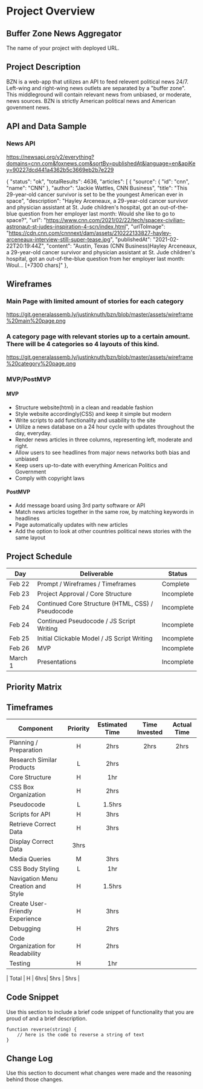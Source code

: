 # Project Overview

## Buffer Zone News Aggregator

The name of your project with deployed URL.

## Project Description

BZN is a web-app that utilizes an API to feed relevent political news 24/7. Left-wing and right-wing news outlets are separated by a "buffer zone". This middleground will contain relevant news from unbiased, or moderate, news sources. BZN is strictly American political news and American govenment news.

## API and Data Sample
### News API
https://newsapi.org/v2/everything?domains=cnn.com&foxnews.com&sortBy=publishedAt&language=en&apiKey=90227dcd441a4362b5c3669eb2b7e229 

{
    "status": "ok",
    "totalResults": 4636,
    "articles": [
        {
            "source": {
                "id": "cnn",
                "name": "CNN"
            },
            "author": "Jackie Wattles, CNN Business",
            "title": "This 29-year-old cancer survivor is set to be the youngest American ever in space",
            "description": "Hayley Arceneaux, a 29-year-old cancer survivor and physician assistant at St. Jude children's hospital, got an out-of-the-blue question from her employer last month: Would she like to go to space?",
            "url": "https://www.cnn.com/2021/02/22/tech/spacex-civilian-astronaut-st-judes-inspiration-4-scn/index.html",
            "urlToImage": "https://cdn.cnn.com/cnnnext/dam/assets/210222133827-hayley-arceneaux-interview-still-super-tease.jpg",
            "publishedAt": "2021-02-22T20:19:44Z",
            "content": "Austin, Texas (CNN Business)Hayley Arceneaux, a 29-year-old cancer survivor and physician assistant at St. Jude children's hospital, got an out-of-the-blue question from her employer last month: Woul… [+7300 chars]"
        },
        
## Wireframes

### Main Page with limited amount of stories for each category
https://git.generalassemb.ly/justinknuth/bzn/blob/master/assets/wireframe%20main%20page.png

### A category page with relevant stories up to a certain amount. There will be 4 categories so 4 layouts of this kind.
https://git.generalassemb.ly/justinknuth/bzn/blob/master/assets/wireframe%20category%20page.png

### MVP/PostMVP


#### MVP 
- Structure website(html) in a clean and readable fashion
- Style website accordingly(CSS) and keep it simple but modern
- Write scripts to add functionality and usability to the site
- Utilize a news database on a 24 hour cycle with updates throughout the day, everyday.
- Render news articles in three columns, representing left, moderate and right.
- Allow users to see headlines from major news networks both bias and unbiased
- Keep users up-to-date with everything American Politics and Government
- Comply with copyright laws

#### PostMVP  


- Add message board using 3rd party software or API
- Match news articles together in the same row, by matching keywords in headlines
- Page automatically updates with new articles
- Add the option to look at other countries political news stories with the same layout

## Project Schedule


|  Day | Deliverable | Status
|---|---| ---|
|Feb 22| Prompt / Wireframes / Timeframes | Complete
|Feb 23| Project Approval / Core Structure | Incomplete
|Feb 24| Continued Core Structure (HTML, CSS) / Pseudocode | Incomplete
|Feb 24| Continued Pseudocode / JS Script Writing | Incomplete
|Feb 25| Initial Clickable Model / JS Script Writing  | Incomplete
|Feb 26| MVP | Incomplete
|March 1| Presentations | Incomplete

## Priority Matrix





## Timeframes


| Component | Priority | Estimated Time | Time Invested | Actual Time |
| --- | :---: |  :---: | :---: | :---: |
| Planning / Preparation  | H | 2hrs| 2hrs | 2hrs |
| Research Similar Products | L | 2hrs |
| Core Structure  | H | 1hr |
| CSS Box Organization  | H | 2hrs |
| Pseudocode  | L | 1.5hrs |
| Scripts for API  | H | 3hrs | 
| Retrieve Correct Data  | H | 3hrs |
| Display Correct Data  | 3hrs |
| Media Queries | M | 3hrs |
| CSS Body Styling | L | 1hr |
| Navigation Menu Creation and Style | H | 1.5hrs |
| Create User-Friendly Experience | H | 3hrs |
| Debugging | H | 2hrs |
| Code Organization for Readability | H | 2hrs |
| Testing | H | 1hr |




| Total | H | 6hrs| 5hrs | 5hrs |

## Code Snippet

Use this section to include a brief code snippet of functionality that you are proud of and a brief description.  

```
function reverse(string) {
	// here is the code to reverse a string of text
}
```

## Change Log
 Use this section to document what changes were made and the reasoning behind those changes.  
